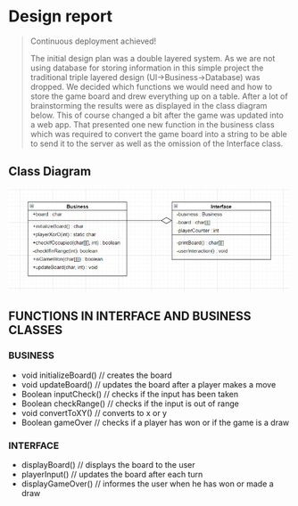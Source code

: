 Design report
=============

> Continuous deployment achieved!
> 
> The initial design plan was a double layered system. As we are not using database for storing information in this simple project the traditional
> triple layered design (UI->Business->Database) was dropped. We decided which functions we would need and how to store the game board
> and drew everything up on a table. After a lot of brainstorming the results were as displayed in the class diagram below.
> This of course changed a bit after the game was updated into a web app. That presented one new function in the business class which was
> required to convert the game board into a string to be able to send it to the server as well as the omission of the Interface class.

## Class Diagram

![Caption for the picture.](/images/diagramjpg.jpg)

## FUNCTIONS IN INTERFACE AND BUSINESS CLASSES

### BUSINESS

* void initializeBoard() // creates the board
* void updateBoard()     // updates the board after a player makes a move
* Boolean inputCheck()	 // checks if the input has been taken
* Boolean checkRange()	 // checks if the input is out of range
* void convertToXY()	 // converts to x or y
* Boolean gameOver 	   	 // checks if a player has won or if the game is a draw

### INTERFACE

* displayBoard() 		// displays the board to the user
* playerInput() 		// updates the board after each turn
* displayGameOver()		// informes the user when he has won or made a draw
